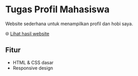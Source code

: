 # Tugas Profil Mahasiswa

Website sederhana untuk menampilkan profil dan hobi saya.

🌐 [Lihat hasil website](https://huseinbarkah27.github.io/Tugas-Profil-Mahasiswa/)

## Fitur
- HTML & CSS dasar
- Responsive design
